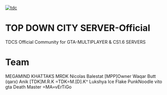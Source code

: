 <a href="https://imgbb.com/"><img src="https://image.ibb.co/dW1VqS/tdc.png" alt="tdc" border="0"></a><br />
# TOP DOWN CITY SERVER-Official
TDCS Official Community for GTA-MULTIPLAYER & CS1.6 SERVERS

# Team
MEGAMIND
KHATTAKS
MRDK
Nicolas Balestat 
[MPP]Owner 
Waqar Butt (qarx) 
Anik
[TDK]M.R.K
=TDK=M.[D].K^ 
Lukshya
Ice Flake
PunkNoodle
vito gta
Death Master
=MA=vErTiGo

